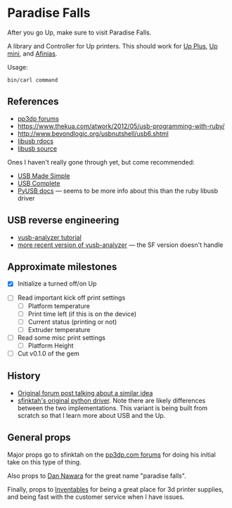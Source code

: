 # Paradise Falls

After you go Up, make sure to visit Paradise Falls.

A library and Controller for Up printers. This should work for [Up Plus](http://www.pp3dp.com/index.php?page=shop.product_details&flypage=flypage.tpl&product_id=10&category_id=1&option=com_virtuemart&Itemid=37), [Up mini](http://www.pp3dp.com/index.php?page=shop.product_details&flypage=flypage.tpl&product_id=6&category_id=1&option=com_virtuemart&Itemid=37), and [Afinias](http://www.afinia.com/).

Usage:

    bin/carl command

## References

* [pp3dp forums](http://www.pp3dp.com/forum/viewforum.php?f=10)
* https://www.thekua.com/atwork/2012/05/usb-programming-with-ruby/
* http://www.beyondlogic.org/usbnutshell/usb6.shtml
* [libusb rdocs](http://rubydoc.info/gems/libusb/frames)
* [libusb source](https://github.com/larskanis/libusb)

Ones I haven't really gone through yet, but come recommended:

* [USB Made Simple](http://www.usbmadesimple.co.uk/)
* [USB Complete](http://www.lvr.com/usbc.htm)
* [PyUSB docs](http://pyusb.sourceforge.net/docs/1.0/tutorial.html) — seems to be more info about this than the ruby libusb driver

## USB reverse engineering
* [vusb-analyzer tutorial](http://vusb-analyzer.sourceforge.net/tutorial.html)
* [more recent version of vusb-analyzer](https://github.com/vpelletier/vusb-analyzer) — the SF version doesn't handle

## Approximate milestones

+ [x] Initialize a turned off/on Up
* [ ] Read important kick off print settings
  * [ ] Platform temperature
  * [ ] Print time left (if this is on the device)
  * [ ] Current status (printing or not)
  * [ ] Extruder temperature
* [ ] Read some misc print settings
  * [ ] Platform Height
* [ ] Cut v0.1.0 of the gem

## History

* [Original forum post talking about a similar idea](http://www.pp3dp.com/forum/viewtopic.php?f=28&t=22192&start=40)
* [sfinktah's original python driver](https://github.com/sfinktah/uptempo). Note there are likely differences between the two implementations. This variant is being built from scratch so that I learn more about USB and the Up.

## General props

Major props go to sfinktah on the [pp3dp.com forums](http://www.pp3dp.com/forum/viewforum.php?f=10) for doing his initial take on this type of thing.

Also props to [Dan Nawara](https://github.com/danboy) for the great name "paradise falls".

Finally, props to [Inventables](http://www.inventables.com) for being a great place for 3d printer supplies, and being fast with the customer service when I have issues.